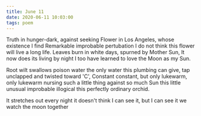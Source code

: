 ```yaml
---
title: June 11
date: 2020-06-11 10:03:00
tags: poem
---
```

Truth in hunger-dark, against seeking
Flower in Los Angeles, whose existence I find
Remarkable improbable pertubation
I do not think this flower will live a long life.
Leaves burn in white days, spurned by Mother Sun,
It now does its living by night
I too have learned to love the Moon as my Sun.

Root wilt swallows poison water
the only water this plumbing can give,
tap unclapped and twisted toward 'C',
Constant constant, but only lukewarm, only lukewarm
nursing such a little thing against so much Sun
this little unusual improbable illogical
this
perfectly ordinary orchid.

It stretches out every night
it doesn't think I can see it, but I can see it
we watch the moon together
